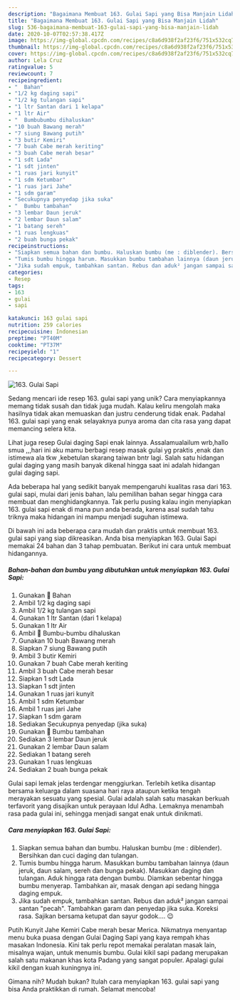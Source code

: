 ```yaml
---
description: "Bagaimana Membuat 163. Gulai Sapi yang Bisa Manjain Lidah"
title: "Bagaimana Membuat 163. Gulai Sapi yang Bisa Manjain Lidah"
slug: 536-bagaimana-membuat-163-gulai-sapi-yang-bisa-manjain-lidah
date: 2020-10-07T02:57:38.417Z
image: https://img-global.cpcdn.com/recipes/c8a6d938f2af23f6/751x532cq70/163-gulai-sapi-foto-resep-utama.jpg
thumbnail: https://img-global.cpcdn.com/recipes/c8a6d938f2af23f6/751x532cq70/163-gulai-sapi-foto-resep-utama.jpg
cover: https://img-global.cpcdn.com/recipes/c8a6d938f2af23f6/751x532cq70/163-gulai-sapi-foto-resep-utama.jpg
author: Lela Cruz
ratingvalue: 5
reviewcount: 7
recipeingredient:
- "  Bahan"
- "1/2 kg daging sapi"
- "1/2 kg tulangan sapi"
- "1 ltr Santan dari 1 kelapa"
- "1 ltr Air"
- "  Bumbubumbu dihaluskan"
- "10 buah Bawang merah"
- "7 siung Bawang putih"
- "3 butir Kemiri"
- "7 buah Cabe merah keriting"
- "3 buah Cabe merah besar"
- "1 sdt Lada"
- "1 sdt jinten"
- "1 ruas jari kunyit"
- "1 sdm Ketumbar"
- "1 ruas jari Jahe"
- "1 sdm garam"
- "Secukupnya penyedap jika suka"
- "  Bumbu tambahan"
- "3 lembar Daun jeruk"
- "2 lembar Daun salam"
- "1 batang sereh"
- "1 ruas lengkuas"
- "2 buah bunga pekak"
recipeinstructions:
- "Siapkan semua bahan dan bumbu. Haluskan bumbu (me : diblender). Bersihkan dan cuci daging dan tulangan."
- "Tumis bumbu hingga harum. Masukkan bumbu tambahan lainnya (daun jeruk, daun salam, sereh dan bunga pekak). Masukkan daging dan tulangan. Aduk hingga rata dengan bumbu. Diamkan sebentar hingga bumbu menyerap. Tambahkan air, masak dengan api sedang hingga daging empuk."
- "Jika sudah empuk, tambahkan santan. Rebus dan aduk² jangan sampai santan &#34;pecah&#34;. Tambahkan garam dan penyedap jika suka. Koreksi rasa. Sajikan bersama ketupat dan sayur godok.... 😉"
categories:
- Resep
tags:
- 163
- gulai
- sapi

katakunci: 163 gulai sapi 
nutrition: 259 calories
recipecuisine: Indonesian
preptime: "PT40M"
cooktime: "PT37M"
recipeyield: "1"
recipecategory: Dessert

---
```



![163. Gulai Sapi](https://img-global.cpcdn.com/recipes/c8a6d938f2af23f6/751x532cq70/163-gulai-sapi-foto-resep-utama.jpg)

Sedang mencari ide resep 163. gulai sapi yang unik? Cara menyiapkannya memang tidak susah dan tidak juga mudah. Kalau keliru mengolah maka hasilnya tidak akan memuaskan dan justru cenderung tidak enak. Padahal 163. gulai sapi yang enak selayaknya punya aroma dan cita rasa yang dapat memancing selera kita.

Lihat juga resep Gulai daging Sapi enak lainnya. Assalamualailum wrb,hallo smua ,,,hari ini aku mamu berbagi resep masak gulai yg praktis ,enak dan istimewa ala tkw ,kebetulan skarang taiwan bntr lagi. Salah satu hidangan gulai daging yang masih banyak dikenal hingga saat ini adalah hidangan gulai daging sapi.

Ada beberapa hal yang sedikit banyak mempengaruhi kualitas rasa dari 163. gulai sapi, mulai dari jenis bahan, lalu pemilihan bahan segar hingga cara membuat dan menghidangkannya. Tak perlu pusing kalau ingin menyiapkan 163. gulai sapi enak di mana pun anda berada, karena asal sudah tahu triknya maka hidangan ini mampu menjadi suguhan istimewa.


Di bawah ini ada beberapa cara mudah dan praktis untuk membuat 163. gulai sapi yang siap dikreasikan. Anda bisa menyiapkan 163. Gulai Sapi memakai 24 bahan dan 3 tahap pembuatan. Berikut ini cara untuk membuat hidangannya.

<!--inarticleads1-->

##### Bahan-bahan dan bumbu yang dibutuhkan untuk menyiapkan 163. Gulai Sapi:

1. Gunakan  🌸 Bahan
1. Ambil 1/2 kg daging sapi
1. Ambil 1/2 kg tulangan sapi
1. Gunakan 1 ltr Santan (dari 1 kelapa)
1. Gunakan 1 ltr Air
1. Ambil  🌸 Bumbu-bumbu dihaluskan
1. Gunakan 10 buah Bawang merah
1. Siapkan 7 siung Bawang putih
1. Ambil 3 butir Kemiri
1. Gunakan 7 buah Cabe merah keriting
1. Ambil 3 buah Cabe merah besar
1. Siapkan 1 sdt Lada
1. Siapkan 1 sdt jinten
1. Gunakan 1 ruas jari kunyit
1. Ambil 1 sdm Ketumbar
1. Ambil 1 ruas jari Jahe
1. Siapkan 1 sdm garam
1. Sediakan Secukupnya penyedap (jika suka)
1. Gunakan  🌸 Bumbu tambahan
1. Sediakan 3 lembar Daun jeruk
1. Gunakan 2 lembar Daun salam
1. Sediakan 1 batang sereh
1. Gunakan 1 ruas lengkuas
1. Sediakan 2 buah bunga pekak


Gulai sapi lemak jelas terdengar menggiurkan. Terlebih ketika disantap bersama keluarga dalam suasana hari raya ataupun ketika tengah merayakan sesuatu yang spesial. Gulai adalah salah satu masakan berkuah terfavorit yang disajikan untuk perayaan Idul Adha. Lemaknya menambah rasa pada gulai ini, sehingga menjadi sangat enak untuk dinikmati. 

<!--inarticleads2-->

##### Cara menyiapkan 163. Gulai Sapi:

1. Siapkan semua bahan dan bumbu. Haluskan bumbu (me : diblender). Bersihkan dan cuci daging dan tulangan.
1. Tumis bumbu hingga harum. Masukkan bumbu tambahan lainnya (daun jeruk, daun salam, sereh dan bunga pekak). Masukkan daging dan tulangan. Aduk hingga rata dengan bumbu. Diamkan sebentar hingga bumbu menyerap. Tambahkan air, masak dengan api sedang hingga daging empuk.
1. Jika sudah empuk, tambahkan santan. Rebus dan aduk² jangan sampai santan &#34;pecah&#34;. Tambahkan garam dan penyedap jika suka. Koreksi rasa. Sajikan bersama ketupat dan sayur godok.... 😉


Putih Kunyit Jahe Kemiri Cabe merah besar Merica. Nikmatnya menyantap menu buka puasa dengan Gulai Daging Sapi yang kaya rempah khas masakan Indonesia. Kini tak perlu repot memakai peralatan masak lain, misalnya wajan, untuk menumis bumbu. Gulai kikil sapi padang merupakan salah satu makanan khas kota Padang yang sangat populer. Apalagi gulai kikil dengan kuah kuningnya ini. 

Gimana nih? Mudah bukan? Itulah cara menyiapkan 163. gulai sapi yang bisa Anda praktikkan di rumah. Selamat mencoba!
